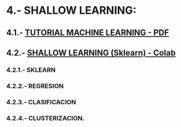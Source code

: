 # 4.- SHALLOW LEARNING: 

## 4.1.- [TUTORIAL MACHINE LEARNING - PDF](https://drive.google.com/file/d/182izHHcZE8FqFn1bjWM4PWojU1TiLXWX/view?usp=sharing)

## 4.2.-  [SHALLOW LEARNING (Sklearn) - Colab](https://colab.research.google.com/drive/1shW83I8RQktlwxXn4wHjWYbcM5tsYuTf)

###  4.2.1.- SKLEARN  

###  4.2.2.- REGRESION 

###  4.2.3.- CLASIFICACION 

###  4.2.4.- CLUSTERIZACION.

